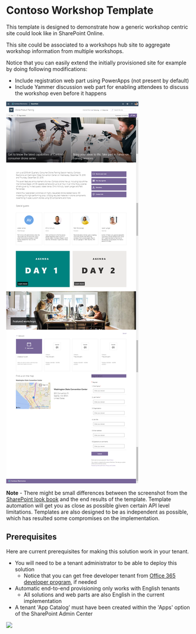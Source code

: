 # Contoso Workshop Template

This template is designed to demonstrate how a generic workshop centric site could look like in SharePoint Online.

This site could be associated to a workshops hub site to aggregate workshop information from multiple workshops.

Notice that you can easily extend the initially provisioned site for example by doing following modifications:

- Include registration web part using PowerApps (not present by default)
- Include Yammer discussion web part for enabling attendees to discuss the workshop even before it happens

![Full layout](./full-layout-workshop.png)

**Note** - There might be small differences between the screenshot from the [SharePoint look book](https://spdesign.azurewebsites.net) and the end results of the template. Template automation will get you as close as possible given certain API level limitations. Templates are also designed to be as independent as possible, which has resulted some compromises on the implementation.

## Prerequisites

Here are current prerequisites for making this solution work in your tenant.

- You will need to be a tenant administrator to be able to deploy this solution
    - Notice that you can get free developer tenant from [Office 365 developer program](https://developer.microsoft.com/en-us/office/dev-program), if needed
- Automatic end-to-end provisioning only works with English tenants
    - All solutions and web parts are also English in the current implementation
- A tenant 'App Catalog' must have been created within the 'Apps' option of the SharePoint Admin Center

<img src="https://telemetry.sharepointpnp.com/sp-dev-provisioning-templates/ContosoWorkshop" />